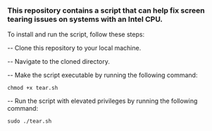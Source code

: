 ### This repository contains a script that can help fix screen tearing issues on systems with an Intel CPU.

To install and run the script, follow these steps:

-- Clone this repository to your local machine.

-- Navigate to the cloned directory.

-- Make the script executable by running the following command:
   ```
chmod +x tear.sh
   ```
-- Run the script with elevated privileges by running the following command:
   ```
sudo ./tear.sh
   ```
